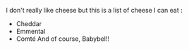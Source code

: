 I don't really like cheese but this is a list of cheese I can eat :
- Cheddar
- Emmental
- Comté
And of course, Babybel!!
